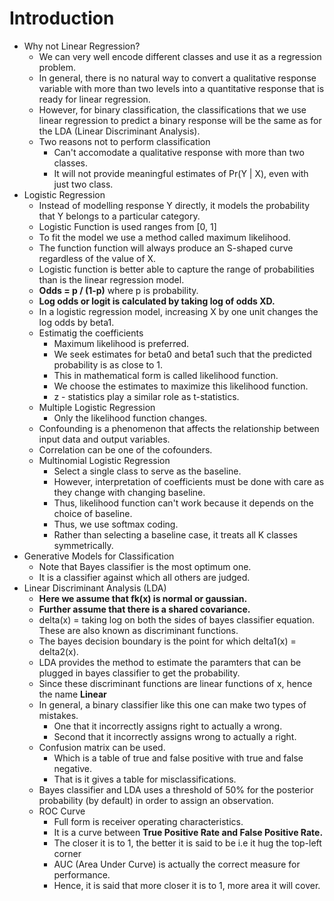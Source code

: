 # Introduction
* Why not Linear Regression?
    * We can very well encode different classes and use it as a regression problem.
    * In general, there is no natural way to convert a qualitative response variable with more than two levels into a quantitative response that is ready for linear regression.
    * However, for binary classification, the classifications that we use linear regression to predict a binary response will be the same as for the LDA (Linear Discriminant Analysis).
    * Two reasons not to perform classification
        * Can't accomodate a qualitative response with more than two classes.
        * It will not provide meaningful estimates of Pr(Y | X), even with just two class.
* Logistic Regression
    * Instead of modelling response Y directly, it models the probability that Y belongs to a particular category.
    * Logistic Function is used ranges from [0, 1]
    * To fit the model we use a method called maximum likelihood.
    * The function function will always produce an S-shaped curve regardless of the value of X.
    * Logistic function is better able to capture the range of probabilities than is the linear regression model.
    * **Odds = p / (1-p)** where p is probability.
    * **Log odds or logit is calculated by taking log of odds XD.**
    * In a logistic regression model, increasing X by one unit changes the log odds by beta1.
    * Estimatig the coefficients
        * Maximum likelihood is preferred.
        * We seek estimates for beta0 and beta1 such that the predicted probability is as close to 1.
        * This in mathematical form is called likelihood function.
        *  We choose the estimates to maximize this likelihood function.
        * z - statistics play a similar role as t-statistics.
    * Multiple Logistic Regression
        * Only the likelihood function changes.
    * Confounding is a phenomenon that affects the relationship between input data and output variables.
    * Correlation can be one of the cofounders.
    * Multinomial Logistic Regression
        * Select a single class to serve as the baseline.
        * However, interpretation of coefficients must be done with care as they change with changing baseline.
        * Thus, likelihood function can't work because it depends on the choice of baseline.
        * Thus, we use softmax coding.
        * Rather than selecting a baseline case, it treats all K classes symmetrically.
* Generative Models for Classification
    * Note that Bayes classifier is the most optimum one.
    * It is a classifier against which all others are judged.
* Linear Discriminant Analysis (LDA)
    * **Here we assume that fk(x) is normal or gaussian.**
    * **Further assume that there is a shared covariance.**
    * delta(x) = taking log on both the sides of bayes classifier equation. These are also known as discriminant functions.
    * The bayes decision boundary is the point for which delta1(x) = delta2(x).
    * LDA provides the method to estimate the paramters that can be plugged in bayes classifier to get the probability.
    * Since these discriminant functions are linear functions of x, hence the name **Linear**
    * In general, a binary classifier like this one can make two types of mistakes.
        * One that it incorrectly assigns right to actually a wrong.
        * Second that it incorrectly assigns wrong to actually a right.
    * Confusion matrix can be used.
        * Which is a table of true and false positive with true and false negative.
        * That is it gives a table for misclassifications.
    * Bayes classifier and LDA uses a threshold of 50% for the posterior probability (by default) in order to assign an observation.
    * ROC Curve
        * Full form is receiver operating characteristics.
        * It is a curve between **True Positive Rate and False Positive Rate.**
        * The closer it is to 1, the better it is said to be i.e it hug the top-left corner
        * AUC (Area Under Curve) is actually the correct measure for performance.
        * Hence, it is said that more closer it is to 1, more area it will cover.